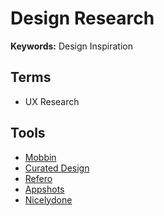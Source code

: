 # Design Research

**Keywords:** Design Inspiration

## Terms

- UX Research

## Tools

- [Mobbin](https://mobbin.com)
- [Curated Design](https://curated.design)
- [Refero](https://refero.design)
- [Appshots](https://appshots.design)
- [Nicelydone](https://nicelydone.club)

<!--
https://awwwards.com
https://pttrns.com
https://uisources.com
https://screenlane.com
https://pagecollective.com
https://uxarchive.com

https://uisources.com
https://collectui.com
https://ui-pocket.com/apps
https://wwit.design
https://builtformars.com
https://usabilityhub.com
-->
